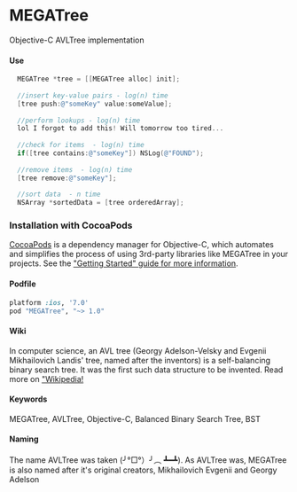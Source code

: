 # MEGATree
Objective-C AVLTree implementation

#### Use

```objective-c
  MEGATree *tree = [[MEGATree alloc] init];
  
  //insert key-value pairs - log(n) time
  [tree push:@"someKey" value:someValue];
  
  //perform lookups - log(n) time
  lol I forgot to add this! Will tomorrow too tired...
  
  //check for items  - log(n) time
  if([tree contains:@"someKey"]) NSLog(@"FOUND");
  
  //remove items  - log(n) time
  [tree remove:@"someKey"];
  
  //sort data  - n time
  NSArray *sortedData = [tree orderedArray];
```

### Installation with CocoaPods

[CocoaPods](http://cocoapods.org) is a dependency manager for Objective-C, which automates and simplifies the process of using 3rd-party libraries like MEGATree in your projects. See the ["Getting Started" guide for more information](http://guides.cocoapods.org/using/getting-started.html).

#### Podfile

```ruby
platform :ios, '7.0'
pod "MEGATree", "~> 1.0"
```

#### Wiki
In computer science, an AVL tree (Georgy Adelson-Velsky and Evgenii Mikhailovich Landis' tree, named after the inventors) is a self-balancing binary search tree. It was the first such data structure to be invented. Read more on ["Wikipedia!](http://en.wikipedia.org/wiki/AVL_tree)

#### Keywords
MEGATree, AVLTree, Objective-C, Balanced Binary Search Tree, BST

#### Naming
The name AVLTree was taken (╯°□°）╯︵ ┻━┻). As AVLTree was, MEGATree is also named after it's original creators, Mikhailovich Evgenii and Georgy Adelson

